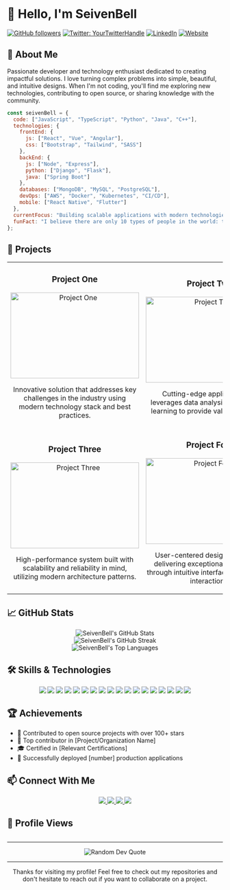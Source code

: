# 👋 Hello, I'm SeivenBell

[![GitHub followers](https://img.shields.io/github/followers/SeivenBell?style=social)](https://github.com/SeivenBell)
[![Twitter: YourTwitterHandle](https://img.shields.io/twitter/follow/YourTwitterHandle?style=social)](https://twitter.com/YourTwitterHandle)
[![LinkedIn](https://img.shields.io/badge/LinkedIn-Connect-blue)](https://linkedin.com/in/your-linkedin)
[![Website](https://img.shields.io/badge/Website-Visit-brightgreen)](https://yourwebsite.com)

## 💫 About Me

Passionate developer and technology enthusiast dedicated to creating impactful solutions. I love turning complex problems into simple, beautiful, and intuitive designs. When I'm not coding, you'll find me exploring new technologies, contributing to open source, or sharing knowledge with the community.

```javascript
const seivenBell = {
  code: ["JavaScript", "TypeScript", "Python", "Java", "C++"],
  technologies: {
    frontEnd: {
      js: ["React", "Vue", "Angular"],
      css: ["Bootstrap", "Tailwind", "SASS"]
    },
    backEnd: {
      js: ["Node", "Express"],
      python: ["Django", "Flask"],
      java: ["Spring Boot"]
    },
    databases: ["MongoDB", "MySQL", "PostgreSQL"],
    devOps: ["AWS", "Docker", "Kubernetes", "CI/CD"],
    mobile: ["React Native", "Flutter"]
  },
  currentFocus: "Building scalable applications with modern technologies",
  funFact: "I believe there are only 10 types of people in the world: those who understand binary and those who don't!"
};
```

## 🚀 Projects

<table>
  <tr>
    <td width="50%">
      <h3 align="center">Project One</h3>
      <p align="center">
        <a href="https://github.com/SeivenBell/project-one" target="_blank">
          <img src="https://via.placeholder.com/300x200" alt="Project One" width="300" height="200"/>
        </a>
        <p align="center">
          Innovative solution that addresses key challenges in the industry using modern technology stack and best practices.
        </p>
      </p>
    </td>
    <td width="50%">
      <h3 align="center">Project Two</h3>
      <p align="center">
        <a href="https://github.com/SeivenBell/project-two" target="_blank">
          <img src="https://via.placeholder.com/300x200" alt="Project Two" width="300" height="200"/>
        </a>
        <p align="center">
          Cutting-edge application that leverages data analysis and machine learning to provide valuable insights.
        </p>
      </p>
    </td>
  </tr>
  <tr>
    <td width="50%">
      <h3 align="center">Project Three</h3>
      <p align="center">
        <a href="https://github.com/SeivenBell/project-three" target="_blank">
          <img src="https://via.placeholder.com/300x200" alt="Project Three" width="300" height="200"/>
        </a>
        <p align="center">
          High-performance system built with scalability and reliability in mind, utilizing modern architecture patterns.
        </p>
      </p>
    </td>
    <td width="50%">
      <h3 align="center">Project Four</h3>
      <p align="center">
        <a href="https://github.com/SeivenBell/project-four" target="_blank">
          <img src="https://via.placeholder.com/300x200" alt="Project Four" width="300" height="200"/>
        </a>
        <p align="center">
          User-centered design focused on delivering exceptional experiences through intuitive interfaces and smooth interactions.
        </p>
      </p>
    </td>
  </tr>
</table>

## 📈 GitHub Stats

<div align="center">
  <img src="https://github-readme-stats.vercel.app/api?username=SeivenBell&show_icons=true&count_private=true&theme=react" alt="SeivenBell's GitHub Stats" />
</div>
<div align="center">
  <img src="https://github-readme-streak-stats.herokuapp.com/?user=SeivenBell&theme=react" alt="SeivenBell's GitHub Streak" />
</div>
<div align="center">
  <img src="https://github-readme-stats.vercel.app/api/top-langs/?username=SeivenBell&layout=compact&theme=react" alt="SeivenBell's Top Languages" />
</div>

## 🛠️ Skills & Technologies

<div align="center">
  <img src="https://img.shields.io/badge/JavaScript-F7DF1E?style=for-the-badge&logo=javascript&logoColor=black" />
  <img src="https://img.shields.io/badge/TypeScript-007ACC?style=for-the-badge&logo=typescript&logoColor=white" />
  <img src="https://img.shields.io/badge/Python-3776AB?style=for-the-badge&logo=python&logoColor=white" />
  <img src="https://img.shields.io/badge/Java-ED8B00?style=for-the-badge&logo=java&logoColor=white" />
  <img src="https://img.shields.io/badge/C++-00599C?style=for-the-badge&logo=c%2B%2B&logoColor=white" />
  <img src="https://img.shields.io/badge/React-20232A?style=for-the-badge&logo=react&logoColor=61DAFB" />
  <img src="https://img.shields.io/badge/Vue-35495E?style=for-the-badge&logo=vue.js&logoColor=4FC08D" />
  <img src="https://img.shields.io/badge/Angular-DD0031?style=for-the-badge&logo=angular&logoColor=white" />
  <img src="https://img.shields.io/badge/Node.js-339933?style=for-the-badge&logo=nodedotjs&logoColor=white" />
  <img src="https://img.shields.io/badge/Express.js-000000?style=for-the-badge&logo=express&logoColor=white" />
  <img src="https://img.shields.io/badge/Django-092E20?style=for-the-badge&logo=django&logoColor=white" />
  <img src="https://img.shields.io/badge/Flask-000000?style=for-the-badge&logo=flask&logoColor=white" />
  <img src="https://img.shields.io/badge/MongoDB-4EA94B?style=for-the-badge&logo=mongodb&logoColor=white" />
  <img src="https://img.shields.io/badge/MySQL-005C84?style=for-the-badge&logo=mysql&logoColor=white" />
  <img src="https://img.shields.io/badge/PostgreSQL-316192?style=for-the-badge&logo=postgresql&logoColor=white" />
  <img src="https://img.shields.io/badge/Docker-2CA5E0?style=for-the-badge&logo=docker&logoColor=white" />
  <img src="https://img.shields.io/badge/AWS-232F3E?style=for-the-badge&logo=amazon-aws&logoColor=white" />
  <img src="https://img.shields.io/badge/Git-F05032?style=for-the-badge&logo=git&logoColor=white" />
</div>

## 🏆 Achievements

- 🌟 Contributed to open source projects with over 100+ stars
- 🥇 Top contributor in [Project/Organization Name]
- 🎓 Certified in [Relevant Certifications]
- 🎯 Successfully deployed [number] production applications

## 📫 Connect With Me

<div align="center">
  <a href="mailto:your.email@example.com">
    <img src="https://img.shields.io/badge/Email-D14836?style=for-the-badge&logo=gmail&logoColor=white" />
  </a>
  <a href="https://linkedin.com/in/your-linkedin">
    <img src="https://img.shields.io/badge/LinkedIn-0077B5?style=for-the-badge&logo=linkedin&logoColor=white" />
  </a>
  <a href="https://twitter.com/YourTwitterHandle">
    <img src="https://img.shields.io/badge/Twitter-1DA1F2?style=for-the-badge&logo=twitter&logoColor=white" />
  </a>
  <a href="https://yourwebsite.com">
    <img src="https://img.shields.io/badge/Website-4285F4?style=for-the-badge&logo=google-chrome&logoColor=white" />
  </a>
</div>

## 👀 Profile Views

<div align="center">
  <img src="https://komarev.com/ghpvc/?username=SeivenBell&style=flat-square&color=blue" alt=""/>
</div>

---

<div align="center">
  <img src="https://quotes-github-readme.vercel.app/api?type=horizontal&theme=radical" alt="Random Dev Quote"/>
</div>

---

<div align="center">
  Thanks for visiting my profile! Feel free to check out my repositories and don't hesitate to reach out if you want to collaborate on a project.
</div>
